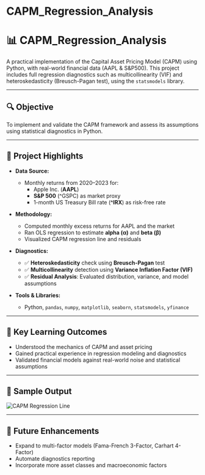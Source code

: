 # CAPM_Regression_Analysis
# 📊 CAPM_Regression_Analysis

A practical implementation of the Capital Asset Pricing Model (CAPM) using Python, with real-world financial data (AAPL & S&P500). This project includes full regression diagnostics such as multicollinearity (VIF) and heteroskedasticity (Breusch-Pagan test), using the `statsmodels` library.

---

## 🔍 Objective
To implement and validate the CAPM framework and assess its assumptions using statistical diagnostics in Python.

---

## 📁 Project Highlights

- **Data Source:**
  - Monthly returns from 2020–2023 for:
    - Apple Inc. (**AAPL**)
    - **S&P 500** (^GSPC) as market proxy
    - 1-month US Treasury Bill rate (**^IRX**) as risk-free rate

- **Methodology:**
  - Computed monthly excess returns for AAPL and the market
  - Ran OLS regression to estimate **alpha (α)** and **beta (β)**
  - Visualized CAPM regression line and residuals

- **Diagnostics:**
  - ✅ **Heteroskedasticity** check using **Breusch-Pagan** test  
  - ✅ **Multicollinearity** detection using **Variance Inflation Factor (VIF)**
  - ✅ **Residual Analysis**: Evaluated distribution, variance, and model assumptions

- **Tools & Libraries:**
  - Python, `pandas`, `numpy`, `matplotlib`, `seaborn`, `statsmodels`, `yfinance`

---

## 🧠 Key Learning Outcomes
- Understood the mechanics of CAPM and asset pricing
- Gained practical experience in regression modeling and diagnostics
- Validated financial models against real-world noise and statistical assumptions

---

## 📎 Sample Output

![CAPM Regression Line](path/to/your/plot.png)

---

## 💬 Future Enhancements
- Expand to multi-factor models (Fama-French 3-Factor, Carhart 4-Factor)
- Automate diagnostics reporting
- Incorporate more asset classes and macroeconomic factors
